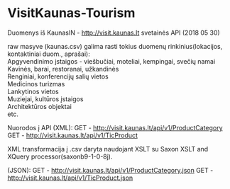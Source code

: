 # VisitKaunas-Tourism

Duomenys iš KaunasIN - http://visit.kaunas.lt svetainės API (2018 05 30)<br>

raw masyve (kaunas.csv) galima rasti tokius duomenų rinkinius(lokacijos, kontaktiniai duom., aprašai):
<br>
Apgyvendinimo įstaigos - viešbučiai, moteliai, kempingai, svečių namai<br>
Kavinės, barai, restoranai, užkandinės<br>
Renginiai, konferencijų salių vietos<br>
Medicinos turizmas<br>
Lankytinos vietos<br>
Muziejai, kultūros įstaigos<br>
Architektūros objektai<br>
etc.<br>


Nuorodos į API (XML): 
GET - http://visit.kaunas.lt/api/v1/ProductCategory
GET - http://visit.kaunas.lt/api/v1/TicProduct<br>

XML transformacija į .csv daryta naudojant XSLT su Saxon XSLT and XQuery processor(saxonb9-1-0-8j).<br>

(JSON):
GET - http://visit.kaunas.lt/api/v1/ProductCategory.json
GET - http://visit.kaunas.lt/api/v1/TicProduct.json
